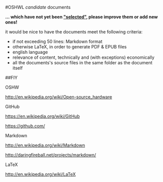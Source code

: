 #OSHWL *candidate* documents

**... which have not yet been ["selected"](http://oshwl.github.io/SELECTION), please improve them or add new ones!**

it would be nice to have the documents meet the following criteria:
- if not exceeding 50 lines: Markdown format
- otherwise LaTeX, in order to generate PDF & EPUB files
- english language
- relevance of content, technically and (with exceptions) economically
- all the documents's source files in the same folder as the document itself


##FIY


OSHW

http://en.wikipedia.org/wiki/Open-source_hardware



GitHub

https://en.wikipedia.org/wiki/GitHub

https://github.com/



Markdown

http://en.wikipedia.org/wiki/Markdown

http://daringfireball.net/projects/markdown/


LaTeX

http://en.wikipedia.org/wiki/LaTeX
